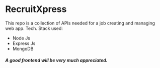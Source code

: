 # RecruitXpress

This repo is a collection of APIs needed for a job creating and managing web app.
Tech. Stack used:

-   Node Js
-   Express Js
-   MongoDB

##### A good frontend will be very much appreciated.
